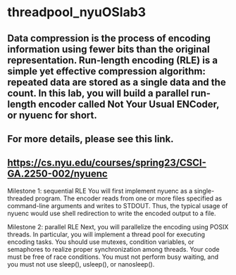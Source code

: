 # threadpool_nyuOSlab3
## Data compression is the process of encoding information using fewer bits than the original representation. Run-length encoding (RLE) is a simple yet effective compression algorithm: repeated data are stored as a single data and the count. In this lab, you will build a parallel run-length encoder called Not Your Usual ENCoder, or nyuenc for short.
## For more details, please see this link.
## https://cs.nyu.edu/courses/spring23/CSCI-GA.2250-002/nyuenc
Milestone 1: sequential RLE
You will first implement nyuenc as a single-threaded program. The encoder reads from one or more files specified as command-line arguments and writes to STDOUT. Thus, the typical usage of nyuenc would use shell redirection to write the encoded output to a file.

Milestone 2: parallel RLE
Next, you will parallelize the encoding using POSIX threads. In particular, you will implement a thread pool for executing encoding tasks.
You should use mutexes, condition variables, or semaphores to realize proper synchronization among threads. Your code must be free of race conditions. You must not perform busy waiting, and you must not use sleep(), usleep(), or nanosleep().
